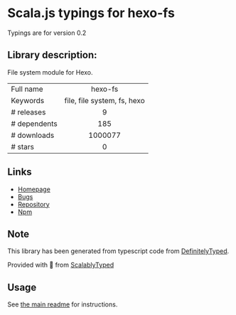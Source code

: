 
# Scala.js typings for hexo-fs

Typings are for version 0.2

## Library description:
File system module for Hexo.

|                    |                 |
| ------------------ | :-------------: |
| Full name          | hexo-fs |
| Keywords           | file, file system, fs, hexo |
| # releases         | 9 |
| # dependents       | 185 |
| # downloads        | 1000077 |
| # stars            | 0 |

## Links
- [Homepage](https://hexo.io/)
- [Bugs](https://github.com/hexojs/hexo-fs/issues)
- [Repository](https://github.com/hexojs/hexo-fs)
- [Npm](https://www.npmjs.com/package/hexo-fs)
    


## Note
This library has been generated from typescript code from [DefinitelyTyped](https://definitelytyped.org).

Provided with :purple_heart: from [ScalablyTyped](https://github.com/oyvindberg/ScalablyTyped)

## Usage
See [the main readme](../../readme.md) for instructions.


